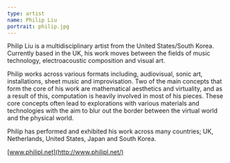 ```yaml
---
type: artist
name: Philip Liu
portrait: philip.jpg
---
```


Philip Liu is a multidisciplinary artist from the United States/South Korea. Currently based in the UK, his work moves between the fields of music technology, electroacoustic composition and visual art. 
 
Philip works across various formats including, audiovisual, sonic art, installations, sheet music and improvisation. Two of the main concepts that form the core of his work are mathematical aesthetics and virtuality, and as a result of this, computation is heavily involved in most of his pieces. These core concepts often lead to explorations with various materials and technologies with the aim to blur out the border between the virtual world and the physical world. 
 
Philip has performed and exhibited his work across many countries; UK, Netherlands, United States, Japan and South Korea.

[www.philipl.net](http://www.philipl.net/)

